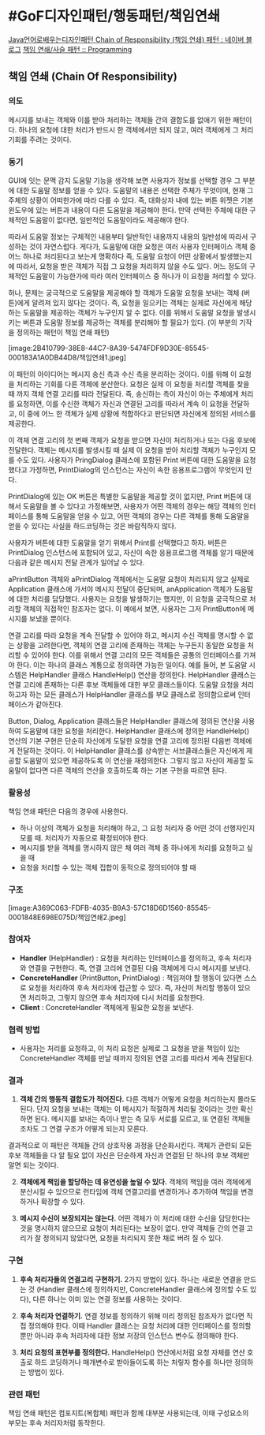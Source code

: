# #GoF디자인패턴/행동패턴/책임연쇄
[Java언어로배우는디자인패턴 Chain of Responsibility (책임 연쇄) 패턴 : 네이버 블로그](https://m.blog.naver.com/PostView.nhn?blogId=janghun741&logNo=10187839624&proxyReferer=https:%2F%2Fwww.google.com%2F)
[책임 연쇄/사슬 패턴 :: Programming](https://programmingfbf7290.tistory.com/entry/%EC%B1%85%EC%9E%84-%EC%97%B0%EC%87%84%EC%82%AC%EC%8A%AC-%ED%8C%A8%ED%84%B4)

## 책임 연쇄 (Chain Of Responsibility)

### 의도

메시지를 보내는 객체와 이를 받아 처리하는 객체들 간의 결합도를 없애기 위한 패턴이다. 하나의 요청에 대한 처리가 반드시 한 객체에서만 되지 않고, 여러 객체에게 그 처리 기회를 주려는 것이다.


### 동기

GUI에 잇는 문맥 감지 도움말 기능을 생각해 보면 사용자가 정보를 선택할 경우 그 부분에 대한 도움말 정보를 얻을 수 있다. 도움말의 내용은 선택한 주체가 무엇이며, 현재 그 주체의 상황이 어떠한가에 따라 다를 수 있다. 즉, 대화상자 내에 있는 버튼 위젯은 기본 윈도우에 있는 버튼과 내용이 다른 도움말을 제공해야 한다. 만약 선택한 주체에 대한 구체적인 도움말이 없다면, 일반적인 도움말이라도 제공해야 한다.

따라서 도움말 정보는 구체적인 내용부터 일반적인 내용까지 내용의 일반성에 따라서 구성하는 것이 자연스럽다. 게다가, 도움말에 대한 요청은 여러 사용자 인터페이스 객체 중 어느 하나로 처리된다고 보는게 명확하다 즉, 도움말 요청이 어떤 상황에서 발생했는지에 따라서, 요청을 받은 객체가 직접 그 요청을 처리하지 않을 수도 있다. 어느 정도의 구체적인 도움말이 가능한가에 따라 여러 인터페이스 중 하나가 이 요청을 처리할 수 있다.

허나, 문제는 궁극적으로 도움말을 제공해야 할 객체가 도움말 요청을 보내는 객체 (버튼)에게 알려져 있지 않다는 것이다. 즉, 요청을 일으키는 객체는 실제로 자신에게 해당하는 도움말을 제공하는 객체가 누구인지 알 수 없다. 이를 위해서 도움말 요청을 발생시키는 버튼과 도움말 정보를 제공하는 객체를 분리해야 할 필요가 있다.  (이 부분의 기작을 정의하는 패턴이 책임 연쇄 패턴)

[image:2B410799-38E8-44C7-8A39-5474FDF9D30E-85545-000183A1A0DB44D8/책임연쇄1.jpeg]

이 패턴의 아이디어는 메시지 송신 측과 수신 측을 분리하는 것이다. 이를 위해 이 요청을 처리하는 기회를 다른 객체에 분산한다. 요청은 실제 이 요청을 처리할 객체를 찾을 때 까지 객체 연결 고리를 따라 전달된다. 즉, 송신하는 측이 자신이 아는 주체에게 처리를 요청하면, 이를 수신한 객체가 자신과 연결된 고리를 따라서 계속 이 요청을 전달하고, 이 중에 어느 한 객체가 실제 상황에 적합하다고 판단되면 자신에게 정의된 서비스를 제공한다.

이 객체 연결 고리의 첫 번째 객체가 요청을 받으면 자신이 처리하거나 또는 다음 후보에 전달한다. 객체는 메시지를 발생시킬 때 실제 이 요청을 받아 처리할 객체가 누구인지 모를 수도 있다. 사용자가 PringDialog 클래스에 포함된 Print 버튼에 대한 도움말을 요청했다고 가정하면, PrintDialog의 인스턴스는 자신이 속한 응용프로그램이 무엇인지 안다.

PrintDialog에 있는 OK 버튼은 특별한 도움말을 제공할 것이 없지만, Print 버튼에 대해서 도움말을 볼 수 있다고 가정해보면, 사용자가 어떤 객체의 경우는 해당 객체의 인터페이스를 통해 도움말을 얻을 수 있고, 어떤 객체의 경우는 다른 객체를 통해 도움말을 얻을 수 있다는 사실을 하드코딩하는 것은 바람직하지 않다.

사용자가 버튼에 대한 도움말을 얻기 위해서 Print를 선택했다고 하자. 버튼은 PrintDialog 인스턴스에 포함되어 있고, 자신이 속한 응용프로그램 객체를 알기 때문에 다음과 같은 메시지 전달 관계가 일어날 수 있다.

aPrintButton 객체와 aPrintDialog 객체에서는 도움말 요청이 처리되지 않고 실제로 Application 클래스에 가서야 메시지 전달이 중단되며, anApplication 객체가 도움말에 대한 처리를 담당했다. 사용자는 요청을 발생하기는 했지만, 이 요청을 궁극적으로 처리할 객체의 직접적인 참조자는 없다. 이 예에서 보면, 사용자는 그저 PrintButton에 메시지를 보냈을 뿐이다.

연결 고리를 따라 요청을 계속 전달할 수 있어야 하고, 메시지 수신 객체를 명시할 수 없는 상황을 고려한다면, 객체의 연결 고리에 존재하는 객체는 누구든지 동일한 요청을 처리할 수 있어야 한다. 이를 위해서 연결 고리의 모든 객체들은 공통의 인터페이스를 가져야 한다. 이는 하나의 클래스 계통으로 정의하면 가능한 일이다. 예를 들어, 본 도움말 시스템은 HelpHandler 클래스 HandleHelp() 연산을 정의한다. HelpHandler 클래스는 연결 고리에 존재하는 다른 후보 객체들에 대한 부모 클래스들이다. 도움말 요청을 처리하고자 하는 모든 클래스가 HelpHandler 클래스를 부모 클래스로 정의함으로써 인터페이스가 같아진다. 

Button, Dialog, Application 클래스들은 HelpHandler 클래스에 정의된 연산을 사용하여 도움말에 대한 요청을 처리한다. HelpHandler 클래스에 정의한 HandleHelp() 연산의 기본 구현은 단순히 자신에게 도달한 요청을 연결 고리에 정의된 다음번 객체에게 전달하는 것이다. 이 HelpHandler 클래스를 상속받는 서브클래스들은 자신에게 제공할 도움말이 있으면 제공하도록 이 연산을 재정의한다. 그렇지 않고 자신이 제공할 도움말이 없다면 다른 객체의 연산을 호출하도록 하는 기본 구현을 따르면 된다.


### 활용성

책임 연쇄 패턴은 다음의 경우에 사용한다.

- 하나 이상의 객체가 요청을 처리해야 하고, 그 요청 처리자 중 어떤 것이 선행자인지 모를 때. 처리자가 자동으로 확정되어야 한다.
- 메시지를 받을 객체를 명시하지 않은 채 여러 객체 중 하나에게 처리를 요청하고 싶을 때
- 요청을 처리할 수 있는 객체 집합이 동적으로 정의되어야 할 때


### 구조


[image:A369C063-FDFB-4035-B9A3-57C18D6D1560-85545-0001848E698E075D/책임연쇄2.jpeg]


### 참여자

- **Handler** (HelpHandler) : 요청을 처리하는 인터페이스를 정의하고, 후속 처리자와 연결을 구현한다. 즉, 연결 고리에 연결된 다음 객체에게 다시 메시지를 보낸다.
- **ConcreteHandler** (PrintButton, PrintDialog) : 책임져야 할 행동이 있다면 스스로 요청을 처리하여 후속 처리자에 접근할 수 있다. 즉, 자신이 처리할 행동이 있으면 처리하고, 그렇지 않으면 후속 처리자에 다시 처리를 요청한다.
- **Client** : ConcreteHandler 객체에게 필요한 요청을 보낸다.


### 협력 방법

- 사용자는 처리를 요청하고, 이 처리 요청은 실제로 그 요청을 받을 책임이 있는 ConcreteHandler 객체를 만날 때까지 정의된 연결 고리를 따라서 계속 전달된다.


### 결과

1. **객체 간의 행동적 결합도가 적어진다.** 다른 객체가 어떻게 요청을 처리하는지 몰라도 된다. 단지 요청을 보내는 객체는 이 메시지가 적절하게 처리될 것이라는 것만 확신하면 된다. 메시지를 보내는 측이나 받는 측 모두 서로를 모르고, 또 연결된 객체들조차도 그 연결 구조가 어떻게 되는지 모른다.

결과적으로 이 패턴은 객체들 간의 상호작용 과정을 단순화시킨다. 객체가 관련되 모든 후보 객체들을 다 알 필요 없이 자신은 단순하게 자신과 연결된 단 하나의 후보 객체만 알면 되는 것이다.

2. **객체에게 책임을 할당하는 데 유연성을 높일 수 있다.** 객체의 책임을 여러 객체에게 분산시킬 수 있으므로 런타임에 객체 연결고리를 변경하거나 추가하여 책임을 변경하거나 확장할 수 있다.

3. **메시지 수신이 보장되지는 않는다.** 어떤 객체가 이 처리에 대한 수신을 담당한다는 것을 명시하지 않으므로 요청이 처리된다는 보장이 없다. 만약 객체들 간의 연결 고리가 잘 정의되지 않았다면, 요청을 처리되지 못한 채로 버려 질 수 있다.


### 구현 

1. **후속 처리자들의 연결고리 구현하기.** 2가지 방법이 있다. 하나는 새로운 연결을 만드는 것 (Handler 클래스에 정의하지만, ConcreteHandler 클래스에 정의할 수도 있다), 다른 하나는 이미 있는 연결 정보를 사용하는 것이다.

2. **후속 처리자 연결하기.** 연결 정보를 정의하기 위해 미리 정의된 참조자가 없다면 직접 정의해야 한다. 이때 Handler 클래스는 요청 처리에 대한 인터페이스를 정의할 뿐만 아니라 후속 처리자에 대한 정보 저장의 인스턴스 변수도 정의해야 한다. 

3. **처리 요청의 표현부를 정의한다.** HandleHelp() 연산에서처럼 요청 자체를 연산 호출로 하드 코딩하거나 매개변수로 받아들이도록 하는 처맇자 함수를 하나만 정의하는 방법이 있다.


### 관련 패턴

책임 연쇄 패턴은 컴포지트(복합체) 패턴과 함께 대부분 사용되는데, 이때 구성요소의 부모는 후속 처리자처럼 동작한다.


